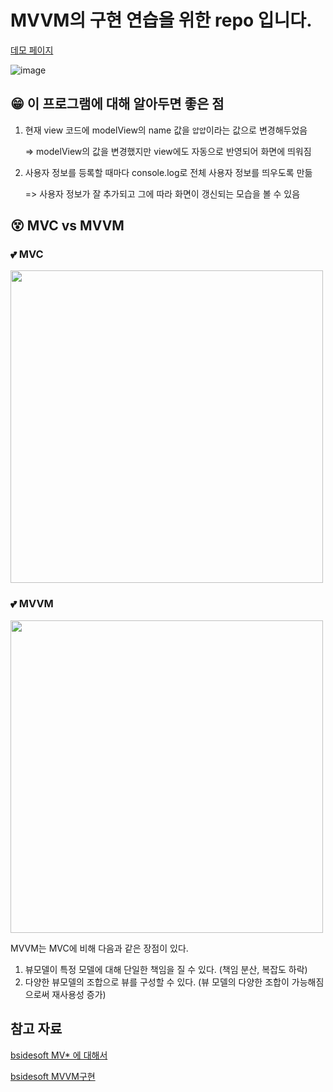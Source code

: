 # MVVM의 구현 연습을 위한 repo 입니다.

[데모 페이지](https://0307kwon.github.io/javascript-mvvm-practice/)

![image](https://user-images.githubusercontent.com/48755175/114265528-3a29f980-9a2c-11eb-99c1-a8abaccbdb12.png)

## 😁 이 프로그램에 대해 알아두면 좋은 점

1. 현재 view 코드에 modelView의 name 값을 `얍얍`이라는 값으로 변경해두었음
  
    => modelView의 값을 변경했지만 view에도 자동으로 반영되어 화면에 띄워짐

2. 사용자 정보를 등록할 때마다 console.log로 전체 사용자 정보를 띄우도록 만듦

    => 사용자 정보가 잘 추가되고 그에 따라 화면이 갱신되는 모습을 볼 수 있음
    
    
## 😵 MVC vs MVVM

### 💕 MVC
<img width="500px" src="https://user-images.githubusercontent.com/48755175/114265236-aad01680-9a2a-11eb-98e0-9af42333eff8.png" />

### 💕 MVVM
<img width="500px" src="https://user-images.githubusercontent.com/48755175/114265249-bde2e680-9a2a-11eb-9771-b2d3401b125d.png" />

MVVM는 MVC에 비해 다음과 같은 장점이 있다.
1. 뷰모델이 특정 모델에 대해 단일한 책임을 질 수 있다. (책임 분산, 복잡도 하락)
2. 다양한 뷰모델의 조합으로 뷰를 구성할 수 있다. (뷰 모델의 다양한 조합이 가능해짐으로써 재사용성 증가)

## 참고 자료
[bsidesoft MV* 에 대해서](https://www.bsidesoft.com/5948)

[bsidesoft MVVM구현](https://www.bsidesoft.com/5964)
